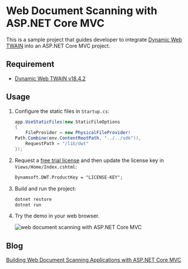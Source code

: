 # Web Document Scanning with ASP.NET Core MVC
This is a sample project that guides developer to integrate [Dynamic Web TWAIN](https://www.dynamsoft.com/web-twain/overview/) into an ASP.NET Core MVC project. 

## Requirement
- [Dynamic Web TWAIN v18.4.2](https://www.dynamsoft.com/web-twain/downloads/)

## Usage
1. Configure the static files in `Startup.cs`:

    ```cs
    app.UseStaticFiles(new StaticFileOptions
    {
        FileProvider = new PhysicalFileProvider(
    Path.Combine(env.ContentRootPath, "../../sdk")),
        RequestPath = "/lib/dwt"
    });
    ```

2. Request a [free trial license](https://www.dynamsoft.com/customer/license/trialLicense/?product=dcv&package=cross-platform) and then update the license key in `Views/Home/Index.cshtml`:

    ```html
    Dynamsoft.DWT.ProductKey = "LICENSE-KEY";
    ```

3. Build and run the project:

    ```bash
    dotnet restore
    dotnet run
    ```

4. Try the demo in your web browser.

    ![web document scanning with ASP.NET Core MVC](https://www.dynamsoft.com/codepool/img/2024/02/asp-dotnet-core-mvc-web-twain.png)

## Blog
[Building Web Document Scanning Applications with ASP.NET Core MVC](https://www.dynamsoft.com/codepool/asp-dotnet-core-document-scanning.html)
